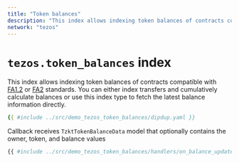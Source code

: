 ```yaml
---
title: "Token balances"
description: "This index allows indexing token balances of contracts compatible with FA1.2 or FA2 standards."
network: "tezos"
---
```


# `tezos.token_balances` index

This index allows indexing token balances of contracts compatible with [FA1.2](https://gitlab.com/tzip/tzip/-/blob/master/proposals/tzip-7/README.md) or [FA2](https://gitlab.com/tzip/tzip/-/blob/master/proposals/tzip-12/tzip-12.md) standards. You can either index transfers and cumulatively calculate balances or use this index type to fetch the latest balance information directly.

```yaml [dipdup.yaml]
{{ #include ../src/demo_tezos_token_balances/dipdup.yaml }}
```

Callback receives `TzktTokenBalanceData` model that optionally contains the owner, token, and balance values

```python
{{ #include ../src/demo_tezos_token_balances/handlers/on_balance_update.py }}
```
